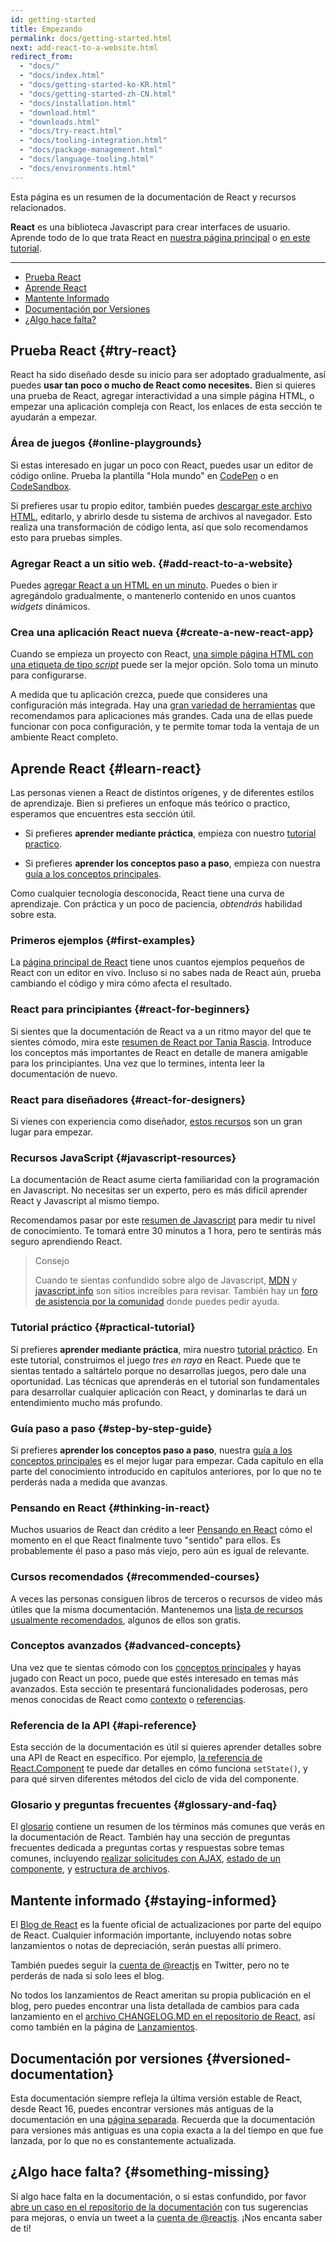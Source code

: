 ```yaml
---
id: getting-started
title: Empezando
permalink: docs/getting-started.html
next: add-react-to-a-website.html
redirect_from:
  - "docs/"
  - "docs/index.html"
  - "docs/getting-started-ko-KR.html"
  - "docs/getting-started-zh-CN.html"
  - "docs/installation.html"
  - "download.html"
  - "downloads.html"
  - "docs/try-react.html"
  - "docs/tooling-integration.html"
  - "docs/package-management.html"
  - "docs/language-tooling.html"
  - "docs/environments.html"
---
```


Esta página es un resumen de la documentación de React y recursos relacionados.

**React** es una biblioteca Javascript para crear interfaces de usuario. Aprende todo de lo que trata React en [nuestra página principal](/) o [en este tutorial](/tutorial/tutorial.html).

---

- [Prueba React](#prueba-react)
- [Aprende React](#aprende-react)
- [Mantente Informado](#mantente-informado)
- [Documentación por Versiones](#documentación-por-versiones)
- [¿Algo hace falta?](#¿algo-hace-falta)

## Prueba React {#try-react}

React ha sido diseñado desde su inicio para ser adoptado gradualmente, así puedes **usar tan poco o mucho de React como necesites.** Bien si quieres una prueba de React, agregar interactividad a una simple página HTML, o empezar una aplicación compleja con React, los enlaces de esta sección te ayudarán a empezar.

### Área de juegos {#online-playgrounds}

Si estas interesado en jugar un poco con React, puedes usar un editor de código online. Prueba la plantilla "Hola mundo" en [CodePen](codepen://hello-world) o en [CodeSandbox](https://codesandbox.io/s/new).

Si prefieres usar tu propio editor, también puedes [descargar este archivo HTML](https://raw.githubusercontent.com/reactjs/reactjs.org/master/static/html/single-file-example.html), editarlo, y abrirlo desde tu sistema de archivos al navegador. Esto realiza una transformación de código lenta, así que solo recomendamos esto para pruebas simples.

### Agregar React a un sitio web. {#add-react-to-a-website}

Puedes [agregar React a un HTML en un minuto](/docs/add-react-to-a-website.html). Puedes o bien ir agregándolo gradualmente, o mantenerlo contenido en unos cuantos *widgets* dinámicos.

### Crea una aplicación React nueva {#create-a-new-react-app}

Cuando se empieza un proyecto con React, [una simple página HTML con una etiqueta de tipo *script*](/docs/add-react-to-a-website.html) puede ser la mejor opción. Solo toma un minuto para configurarse.

A medida que tu aplicación crezca, puede que consideres una configuración más integrada. Hay una [gran variedad de herramientas](/docs/create-a-new-react-app.html) que recomendamos para aplicaciones más grandes. Cada una de ellas puede funcionar con poca configuración, y te permite tomar toda la ventaja de un ambiente React completo.

## Aprende React {#learn-react}

Las personas vienen a React de distintos orígenes, y de diferentes estilos de aprendizaje. Bien si prefieres un enfoque más teórico o practico, esperamos que encuentres esta sección útil.

* Si prefieres **aprender mediante práctica**, empieza con nuestro [tutorial practico](/tutorial/tutorial.html).

* Si prefieres **aprender los conceptos paso a paso**, empieza con nuestra [guía a los conceptos principales](/docs/hello-world.html).

Como cualquier tecnología desconocida, React tiene una curva de aprendizaje. Con práctica y un poco de paciencia, *obtendrás* habilidad sobre esta.

### Primeros ejemplos {#first-examples}

La [página principal de React](/) tiene unos cuantos ejemplos pequeños de React con un editor en vivo. Incluso si no sabes nada de React aún, prueba cambiando el código y mira cómo afecta el resultado.

### React para principiantes {#react-for-beginners}

Si sientes que la documentación de React va a un ritmo mayor del que te sientes cómodo, mira este [resumen de React por Tania Rascia](https://www.taniarascia.com/getting-started-with-react/). Introduce los conceptos más importantes de React en detalle de manera amigable para los principiantes. Una vez que lo termines, intenta leer la documentación de nuevo.

### React para diseñadores {#react-for-designers}

Si vienes con experiencia como diseñador, [estos recursos](http://reactfordesigners.com/) son un gran lugar para empezar.

### Recursos JavaScript {#javascript-resources}

La documentación de React asume cierta familiaridad con la programación en Javascript. No necesitas ser un experto, pero es más difícil aprender React y Javascript al mismo tiempo.

Recomendamos pasar por este [resumen de Javascript](https://developer.mozilla.org/en-US/docs/Web/JavaScript/A_re-introduction_to_JavaScript) para medir tu nivel de conocimiento. Te tomará entre 30 minutos a 1 hora, pero te sentirás más seguro aprendiendo React.

>Consejo
>
>Cuando te sientas confundido sobre algo de Javascript, [MDN](https://developer.mozilla.org/es/docs/Web/JavaScript) y [javascript.info](http://javascript.info/) son sitios increíbles para revisar. También hay un [foro de asistencia por la comunidad](/community/support.html) donde puedes pedir ayuda.

### Tutorial práctico {#practical-tutorial}

Si prefieres **aprender mediante práctica**, mira nuestro [tutorial práctico](/tutorial/tutorial.html). En este tutorial, construimos el juego *tres en raya* en React. Puede que te sientas tentado a saltártelo porque no desarrollas juegos, pero dale una oportunidad. Las técnicas que aprenderás en el tutorial son fundamentales para desarrollar cualquier aplicación con React, y dominarlas te dará un entendimiento mucho más profundo.

### Guía paso a paso {#step-by-step-guide}

Si prefieres **aprender los conceptos paso a paso**, nuestra [guía a los conceptos principales](/docs/hello-world.html) es el mejor lugar para empezar. Cada capítulo en ella parte del conocimiento introducido en capítulos anteriores, por lo que no te perderás nada a medida que avanzas. 

### Pensando en React {#thinking-in-react}

Muchos usuarios de React dan crédito a leer [Pensando en React](/docs/thinking-in-react.html) cómo el momento en el que React finalmente tuvo "sentido" para ellos. Es probablemente él paso a paso más viejo, pero aún es igual de relevante.

### Cursos recomendados {#recommended-courses}

A veces las personas consiguen libros de terceros o recursos de video más útiles que la misma documentación. Mantenemos una [lista de recursos usualmente recomendados](/community/courses.html), algunos de ellos son gratis.

### Conceptos avanzados {#advanced-concepts}

Una vez que te sientas cómodo con los [conceptos principales](/docs/hello-world.html) y hayas jugado con React un poco, puede que estés interesado en temas más avanzados. Esta sección te presentará funcionalidades poderosas, pero menos conocidas de React como [contexto](/docs/context.html) o [referencias](/docs/refs-and-the-dom.html).

### Referencia de la API {#api-reference}

Esta sección de la documentación es útil sí quieres aprender detalles sobre una API de React en específico. Por ejemplo, [la referencia de React.Component](/docs/react-component.html) te puede dar detalles en cómo funciona `setState()`, y para qué sirven diferentes métodos del ciclo de vida del componente.

### Glosario y preguntas frecuentes {#glossary-and-faq}

El [glosario](/docs/glossary.html) contiene un resumen de los términos más comunes que verás en la documentación de React. También hay una sección de preguntas frecuentes dedicada a preguntas cortas y respuestas sobre temas comunes, incluyendo [realizar solicitudes con AJAX](/docs/faq-ajax.html), [estado de un componente](/docs/faq-state.html), y [estructura de archivos](/docs/faq-structure.html).

## Mantente informado {#staying-informed}

El [Blog de React](/blog/) es la fuente oficial de actualizaciones por parte del equipo de React. Cualquier información importante, incluyendo notas sobre lanzamientos o notas de depreciación, serán puestas allí primero.

También puedes seguir la [cuenta de @reactjs](https://twitter.com/reactjs) en Twitter, pero no te perderás de nada si solo lees el blog.

No todos los lanzamientos de React ameritan su propia publicación en el blog, pero puedes encontrar una lista detallada de cambios para cada lanzamiento en el [archivo CHANGELOG.MD en el repositorio de React](https://github.com/facebook/react/blob/master/CHANGELOG.md), así como también en la página de [Lanzamientos](https://github.com/facebook/react).

## Documentación por versiones {#versioned-documentation}

Esta documentación siempre refleja la última versión estable de React, desde React 16, puedes encontrar versiones más antiguas de la documentación en una [página separada](/versions). Recuerda que la documentación para versiones más antiguas es una copia exacta a la del tiempo en que fue lanzada, por lo que no es constantemente actualizada.

## ¿Algo hace falta? {#something-missing}

Si algo hace falta en la documentación, o si estas confundido, por favor [abre un caso en el repositorio de la documentación](https://github.com/reactjs/reactjs.org/issues/new) con tus sugerencias para mejoras, o envía un tweet a la [cuenta de @reactjs](https://twitter.com/reactjs). ¡Nos encanta saber de ti!
